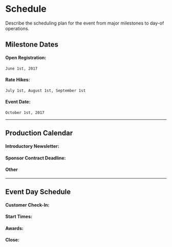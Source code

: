 # Schedule
Describe the scheduling plan for the event from major milestones to day-of operations.

## Milestone Dates

#### Open Registration:
    June 1st, 2017

#### Rate Hikes:
    July 1st, August 1st, September 1st

#### Event Date:
    October 1st, 2017

---

## Production Calendar

#### Introductory Newsletter:
#### Sponsor Contract Deadline:
#### Other

---

## Event Day Schedule
#### Customer Check-In:
#### Start Times:
#### Awards:
#### Close:


